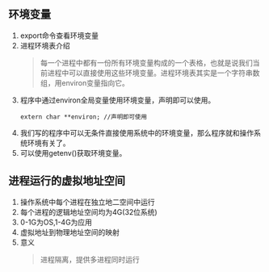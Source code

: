 ## 环境变量
1. export命令查看环境变量
2. 进程环境表介绍
   > 每一个进程中都有一份所有环境变量构成的一个表格，也就是说我们当前进程中可以直接使用这些环境变量。进程环境表其实是一个字符串数组，用environ变量指向它。
3. 程序中通过environ全局变量使用环境变量，声明即可以使用。
   ```
   extern char **environ; //声明即可使用
   ```
4. 我们写的程序中可以无条件直接使用系统中的环境变量，那么程序就和操作系统环境有关了。
5. 可以使用getenv()获取环境变量。

## 进程运行的虚拟地址空间
1. 操作系统中每个进程在独立地二空间中运行
2. 每个进程的逻辑地址空间均为4G(32位系统)
3. 0-1G为OS,1-4G为应用
4. 虚拟地址到物理地址空间的映射
5. 意义
   > 进程隔离，提供多进程同时运行